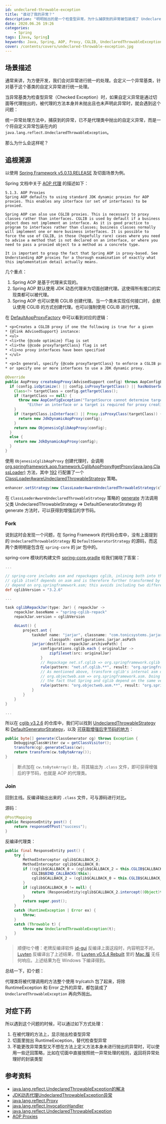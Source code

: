 ```yaml
---
id: undeclared-throwable-exception
title: "谁动了我的异常？"
description: "明明抛出的是一个检查型异常，为什么捕获到的异常被包装成了 UndeclaredThrowableException？"
date: 2020.06.26 19:26
categories:
    - Spring
tags: [Java, Spring]
keywords: Java, Spring, AOP, Proxy, CGLIB, UndeclaredThrowableException, Checked Exception, Unchecked Exception
cover: /contents/covers/undeclared-throwable-exception.jpg
---
```



## 场景描述

通常来讲，为方便开发，我们会对异常进行统一的处理。会定义一个异常基类，针对基于这个基类的自定义异常进行统一处理。

当异常基类为检查型异常（Checked Exception）时，如果自定义异常是通过切面等代理抛出的，被代理的方法本身并未抛出且也未声明此异常时，就会遇到这个问题：

统一异常处理方法中，捕获到的异常，已不是代理类中抛出的自定义异常，而是一个将自定义异常包装在内的 `java.lang.reflect.UndeclaredThrowableException`。

那么为什么会这样呢？


## 追根溯源

以使用 [Spring Framework v5.0.13.RELEASE](https://github.com/spring-projects/spring-framework/tree/v5.0.13.RELEASE) 及切面场景为例。

Spring 文档中关于 [AOP 代理](https://docs.spring.io/spring/docs/5.0.13.RELEASE/spring-framework-reference/core.html#aop-introduction-proxies) 的描述如下：

```doc
5.1.3. AOP Proxies
Spring AOP defaults to using standard JDK dynamic proxies for AOP proxies. This enables any interface (or set of interfaces) to be proxied.

Spring AOP can also use CGLIB proxies. This is necessary to proxy classes rather than interfaces. CGLIB is used by default if a business object does not implement an interface. As it is good practice to program to interfaces rather than classes; business classes normally will implement one or more business interfaces. It is possible to force the use of CGLIB, in those (hopefully rare) cases where you need to advise a method that is not declared on an interface, or where you need to pass a proxied object to a method as a concrete type.

It is important to grasp the fact that Spring AOP is proxy-based. See Understanding AOP proxies for a thorough examination of exactly what this implementation detail actually means.
```

几个重点：

1. Spring AOP 是基于代理来实现的。
1. Spring AOP 默认使用 JDK 动态代理来为切面创建代理。这使得所有接口的实现类都可以被代理。
1. Spring AOP 也可以使用 CGLIB 创建代理。当一个类未实现任何接口时，会默认使用 CGLIB 的方式创建代理。也可以强制使用 CGLIB 进行代理。

在 [DefaultAopProxyFactory](https://github.com/spring-projects/spring-framework/blob/v5.0.13.RELEASE/spring-aop/src/main/java/org/springframework/aop/framework/DefaultAopProxyFactory.java) 中可以看到对应的逻辑：

```javadoc
* <p>Creates a CGLIB proxy if one the following is true for a given
* {@link AdvisedSupport} instance:
* <ul>
* <li>the {@code optimize} flag is set
* <li>the {@code proxyTargetClass} flag is set
* <li>no proxy interfaces have been specified
* </ul>
*
* <p>In general, specify {@code proxyTargetClass} to enforce a CGLIB proxy,
* or specify one or more interfaces to use a JDK dynamic proxy.
```

```java
@Override
public AopProxy createAopProxy(AdvisedSupport config) throws AopConfigException {
  if (config.isOptimize() || config.isProxyTargetClass() || hasNoUserSuppliedProxyInterfaces(config)) {
    Class<?> targetClass = config.getTargetClass();
    if (targetClass == null) {
      throw new AopConfigException("TargetSource cannot determine target class: " +
          "Either an interface or a target is required for proxy creation.");
    }
    if (targetClass.isInterface() || Proxy.isProxyClass(targetClass)) {
      return new JdkDynamicAopProxy(config);
    }
    return new ObjenesisCglibAopProxy(config);
  }
  else {
    return new JdkDynamicAopProxy(config);
  }
}
```

使用 `ObjenesisCglibAopProxy` 创建代理时，会调用 [org.springframework.aop.framework.CglibAopProxy#getProxy(java.lang.ClassLoader)](https://github.com/spring-projects/spring-framework/blob/v5.0.13.RELEASE/spring-aop/src/main/java/org/springframework/aop/framework/CglibAopProxy.java#L159) 方法，其中 [192](https://github.com/spring-projects/spring-framework/blob/v5.0.13.RELEASE/spring-aop/src/main/java/org/springframework/aop/framework/CglibAopProxy.java#L192) 行配置了一个 [ClassLoaderAwareUndeclaredThrowableStrategy](https://github.com/spring-projects/spring-framework/blob/v5.0.13.RELEASE/spring-aop/src/main/java/org/springframework/aop/framework/CglibAopProxy.java#L973) 策略。

```java
enhancer.setStrategy(new ClassLoaderAwareUndeclaredThrowableStrategy(classLoader));
```

在 `ClassLoaderAwareUndeclaredThrowableStrategy` 策略的 [generate](https://github.com/spring-projects/spring-framework/blob/v5.0.13.RELEASE/spring-aop/src/main/java/org/springframework/aop/framework/CglibAopProxy.java#L984) 方法调用父类 UndeclaredThrowableStrategy => DefaultGeneratorStrategy 的 generate 方法时，可以获得到增强后的字节码。


### Fork

说到这时会发现一个问题，在 Spring Framework 的代码仓库中，没有上面提到的 `UndeclaredThrowableStrategy` 和 `DefaultGeneratorStrategy` 的源码，而这两个类明明是包含在 `spring-core` 的 jar 包中的。

spring-core 模块的构建文件 [spring-core.gradle](https://github.com/spring-projects/spring-framework/blob/v5.0.13.RELEASE/spring-core/spring-core.gradle) 给我们揭晓了答案：

```spring-core.gradle
...

// spring-core includes asm and repackages cglib, inlining both into the spring-core jar.
// cglib itself depends on asm and is therefore further transformed by the JarJar task to
// depend on org.springframework.asm; this avoids including two different copies of asm.
def cglibVersion = "3.2.6"

...

task cglibRepackJar(type: Jar) { repackJar ->
	repackJar.baseName = "spring-cglib-repack"
	repackJar.version = cglibVersion

	doLast() {
		project.ant {
			taskdef name: "jarjar", classname: "com.tonicsystems.jarjar.JarJarTask",
					classpath: configurations.jarjar.asPath
			jarjar(destfile: repackJar.archivePath) {
				configurations.cglib.each { originalJar ->
					zipfileset(src: originalJar)
				}
				// Repackage net.sf.cglib => org.springframework.cglib
				rule(pattern: "net.sf.cglib.**", result: "org.springframework.cglib.@1")
				// As mentioned above, transform cglib's internal asm dependencies from
				// org.objectweb.asm => org.springframework.asm. Doing this counts on the
				// the fact that Spring and cglib depend on the same version of asm!
				rule(pattern: "org.objectweb.asm.**", result: "org.springframework.asm.@1")
			}
		}
	}
}

...
```

所以在 [cglib v3.2.6](https://github.com/cglib/cglib/tree/RELEASE_3_2_6) 的仓库中，我们可以找到 [UndeclaredThrowableStrategy](https://github.com/cglib/cglib/blob/RELEASE_3_2_6/cglib/src/main/java/net/sf/cglib/transform/impl/UndeclaredThrowableStrategy.java) 和 [DefaultGeneratorStrategy](https://github.com/cglib/cglib/blob/RELEASE_3_2_6/cglib/src/main/java/net/sf/cglib/core/DefaultGeneratorStrategy.java)，以及 [可获取增强后字节码的地方](https://github.com/cglib/cglib/blob/RELEASE_3_2_6/cglib/src/main/java/net/sf/cglib/core/DefaultGeneratorStrategy.java#L23-L27)：

```java
public byte[] generate(ClassGenerator cg) throws Exception {
    DebuggingClassWriter cw = getClassVisitor();
    transform(cg).generateClass(cw);
    return transform(cw.toByteArray());
}
```

> 断点加在 `cw.toByteArray()` 处，将其输出为 `.class` 文件，即可获得增强后的字节码，也就是 AOP 的代理类。

### Join

回到主线。反编译输出出来的 `.class` 文件，可与源码进行对比。

源码：

```java
@PostMapping
public ResponseEntity post() {
    return responseOfPost("success");
}
```

反编译代理类：

```java
public final ResponseEntity post() {
    try {
        MethodInterceptor cglib$CALLBACK_2;
        MethodInterceptor cglib$CALLBACK_0;
        if ((cglib$CALLBACK_0 = (cglib$CALLBACK_2 = this.CGLIB$CALLBACK_0)) == null) {
            CGLIB$BIND_CALLBACKS(this);
            cglib$CALLBACK_2 = (cglib$CALLBACK_0 = this.CGLIB$CALLBACK_0);
        }
        if (cglib$CALLBACK_0 != null) {
            return (ResponseEntity)cglib$CALLBACK_2.intercept((Object)this, TestController$$EnhancerBySpringCGLIB$$ef60194e.CGLIB$post$5$Method, TestController$$EnhancerBySpringCGLIB$$ef60194e.CGLIB$emptyArgs, TestController$$EnhancerBySpringCGLIB$$ef60194e.CGLIB$post$5$Proxy);
        }
        return super.post();
    }
    catch (RuntimeException | Error ex) {
        throw;
    }
    catch (Throwable t) {
        throw new UndeclaredThrowableException(t);
    }
}
```

> 顺便吐个槽：老牌反编译软件 [jd-gui](https://github.com/java-decompiler/jd-gui) 反编译上面这段时，内容明显不对。[Luyten](https://github.com/deathmarine/Luyten) 反编译出了上述结果，但 [Luyten v0.5.4 Rebuilt](https://github.com/deathmarine/Luyten/releases/tag/v0.5.4_Rebuilt_with_Latest_depenencies) 里的 [Mac 版](https://github.com/deathmarine/Luyten/releases/download/v0.5.4_Rebuilt_with_Latest_depenencies/luyten-OSX-0.5.4.zip) 无任何响应。上述结果为在 Windows 下编译得到。

总结一下，扣个题：

代理类将被代理调用的方法整个使用 try/catch 包了起来，将除 RuntimeException 和 Error 之外的异常，都包装成了 `UndeclaredThrowableException` 再向外抛出。


## 对症下药

所以遇到这个问题的时候，可以通过如下方式处理：

1. 在被代理的方法上，显示抛出检查型异常
1. 切面里抛出 RuntimeException，替代检查型异常
1. 不能更改异常类型又不想在方法上定义方法本身未进行抛出的异常时，可以使用一些迂回策略，比如在切面中直接按照统一异常处理的规则，返回将异常处理好的封装类型


参考资料
-------

* [java.lang.reflect.UndeclaredThrowableException的解决](https://www.jianshu.com/p/7edab536e4b9)
* [JDK动态代理UndeclaredThrowableException异常](https://msd.misuland.com/pd/3255817997595446638)
* [java.lang.reflect.Proxy](https://docs.oracle.com/javase/8/docs/api/java/lang/reflect/Proxy.html)
* [java.lang.reflect.InvocationHandler](https://docs.oracle.com/javase/8/docs/api/java/lang/reflect/InvocationHandler.html)
* [java.lang.reflect.UndeclaredThrowableException](https://docs.oracle.com/javase/8/docs/api/java/lang/reflect/UndeclaredThrowableException.html)
* [AOP Proxies](https://docs.spring.io/spring/docs/5.0.13.RELEASE/spring-framework-reference/core.html#aop-introduction-proxies)
